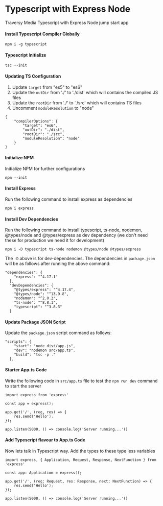 # Typescript with Express Node

Traversy Media Typescript with Express Node jump start app

#### Install Typescript Compiler Globally
```
npm i -g typescript
```
#### Typescript Initialize
```
tsc --init
```
#### Updating TS Configuration
1. Update `target` from "es5" to "es6"
2. Update the `outDir` from './' to './dist' which will contains the compiled JS files
3. Update the `rootDir` from './' to './src' which will contains TS files
4. Uncomment `moduleResolution` to "node"
```
{
    "compilerOptions": {
        "target": "es6",
        "outDir": "./dist",
        "rootDir": "./src",
        "moduleResolution": "node"
    }
}
```
#### Initialize NPM
Initialize NPM for further configurations
```
npm --init
```

#### Install Express
Run the following command to install express as dependencies
```
npm i express
```

#### Install Dev Dependencies 
Run the following command to install typescript, ts-node, nodemon, @types/node and @types/express as dev dependency (we don't need these for production we need it for development)
```
npm i -D typescript ts-node nodemon @types/node @types/express
```
The `-D` above is for dev-dependencies. The dependencies in `package.json` will be as follows after running the above command:
```
"dependencies": {
    "express": "^4.17.1"
  },
  "devDependencies": {
    "@types/express": "^4.17.4",
    "@types/node": "^13.9.8",
    "nodemon": "^2.0.2",
    "ts-node": "^8.8.1",
    "typescript": "^3.8.3"
  }
```

#### Update Package JSON Script
Update the `package.json` script command as follows:
```
"scripts": {
    "start": "node dist/app.js",
    "dev": "nodemon src/app.ts",
    "build": "tsc -p ."
  },
```

#### Starter App.ts Code
Write the following code in `src/app.ts` file to test the `npm run dev` command to start the server
```
import express from 'express'

const app = express();

app.get('/', (req, res) => {
    res.send('Hello');
});

app.listen(5000, () => console.log('Server running...'))
```

#### Add Typescript flavour to App.ts Code
Now lets talk in Typescript way. Add the types to these type less variables
```
import express, { Application, Request, Response, NextFunction } from 'express'

const app: Application = express();

app.get('/', (req: Request, res: Response, next: NextFunction) => {
    res.send('Hello');
});

app.listen(5000, () => console.log('Server running...'))
```